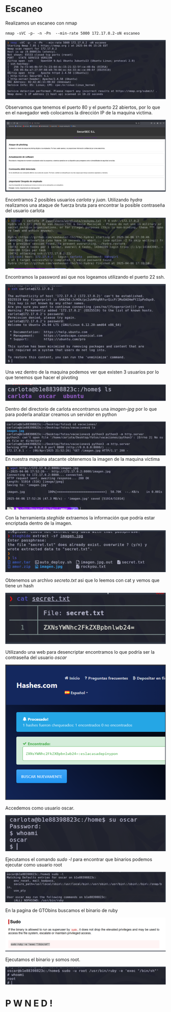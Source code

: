 # Escaneo


Realizamos un escaneo con nmap

`nmap -sVC -p- -n -Pn  --min-rate 5000 172.17.0.2-oN escaneo` 

![Escaneo de puertos](Imagenes/amor/1.PNG)

Observamos que tenemos el puerto 80 y el puerto 22 abiertos, por lo que en el navegador web colocamos la dirección IP de la maquina victima.

![Escaneo de puertos](Imagenes/amor/2.PNG)

Encontramos 2 posibles usuarios *carlota* y *juan*.
Utilizando *hydra* realizamos una ataque de fuerza bruta para encontrar la posible contraseña del usuario carlota 

![Escaneo de puertos](Imagenes/amor/3.PNG)

Encontramos la password asi que nos logeamos utilizando el puerto 22 ssh.

![Escaneo de puertos](Imagenes/amor/4.PNG)

Una vez dentro de la maquina podemos ver que existen 3 usuarios por lo que tenemos que hacer el pivoting 

![Escaneo de puertos](Imagenes/amor/5.PNG)

Dentro del directorio de carlota encontramos una *imagen-jpg* por lo que para poderla analizar creamos un servidor en python 

![Escaneo de puertos](Imagenes/amor/6.PNG)
En nuestra maquina atacante obtenemos la imagen de la maquina victima 

![Escaneo de puertos](Imagenes/amor/7.PNG)

Con la herramienta *steghide* extraemos la información que podría estar encriptada dentro de la imagen.

![Escaneo de puertos](Imagenes/amor/8.PNG)

Obtenemos un archivo *secreto.txt* asi que lo leemos con cat y vemos que tiene un hash

![Escaneo de puertos](Imagenes/amor/9.PNG)

Utilizando una web para desencriptar encontramos lo que podría ser la contraseña del usuario *oscar*

![Escaneo de puertos](Imagenes/amor/10.PNG)

Accedemos como usuario oscar.

![Escaneo de puertos](Imagenes/amor/11.PNG)

Ejecutamos el comando *sudo -l* para encontrar que binarios podemos ejecutar como usuario root

![Escaneo de puertos](Imagenes/amor/12.PNG)


En la pagina de GTObins buscamos el binario de ruby 

![Escaneo de puertos](Imagenes/amor/13.PNG)

Ejecutamos el binario y somos root.

![Escaneo de puertos](Imagenes/amor/14.PNG)


 #                                P W N E D !



